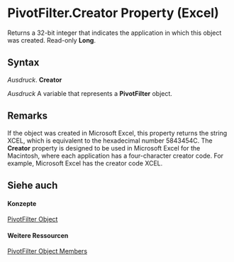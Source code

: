 
# PivotFilter.Creator Property (Excel)

Returns a 32-bit integer that indicates the application in which this object was created. Read-only  **Long**.


## Syntax

 _Ausdruck_. **Creator**

 _Ausdruck_ A variable that represents a **PivotFilter** object.


## Remarks

If the object was created in Microsoft Excel, this property returns the string XCEL, which is equivalent to the hexadecimal number 5843454C. The  **Creator** property is designed to be used in Microsoft Excel for the Macintosh, where each application has a four-character creator code. For example, Microsoft Excel has the creator code XCEL.


## Siehe auch


#### Konzepte


[PivotFilter Object](70c27dc9-2c19-47d2-307b-808507039d94.md)
#### Weitere Ressourcen


[PivotFilter Object Members](http://msdn.microsoft.com/library/a1be2481-9d14-cc49-8a1b-187048f0d179%28Office.15%29.aspx)